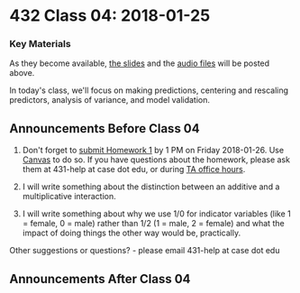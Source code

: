 # 432 Class 04: 2018-01-25

### Key Materials

As they become available, [the slides](https://github.com/THOMASELOVE/432-2018/tree/master/slides/class04) and the [audio files](https://github.com/THOMASELOVE/432-2018/tree/master/slides/class04) will be posted above.

In today's class, we'll focus on making predictions, centering and rescaling predictors, analysis of variance, and model validation.

## Announcements Before Class 04

1. Don't forget to [submit Homework 1](https://github.com/THOMASELOVE/432-2018/tree/master/assignments/hw1) by 1 PM on Friday 2018-01-26. Use [Canvas](https://canvas.case.edu) to do so. If you have questions about the homework, please ask them at 431-help at case dot edu, or during [TA office hours](https://github.com/THOMASELOVE/432-2018/blob/master/SCHEDULE.md#teaching-assistant-office-hours).

2. I will write something about the distinction between an additive and a multiplicative interaction.

3. I will write something about why we use 1/0 for indicator variables (like 1 = female, 0 = male) rather than 1/2 (1 = male, 2 = female) and what the impact of doing things the other way would be, practically.

Other suggestions or questions? - please email 431-help at case dot edu

## Announcements After Class 04
